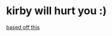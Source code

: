 # kirby will hurt you :)

[based off this](https://twitter.com/jackal27/status/1550936326710648832)
